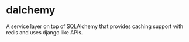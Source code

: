 # dalchemy
A service layer on top of SQLAlchemy that provides caching support with redis and uses django like APIs.
